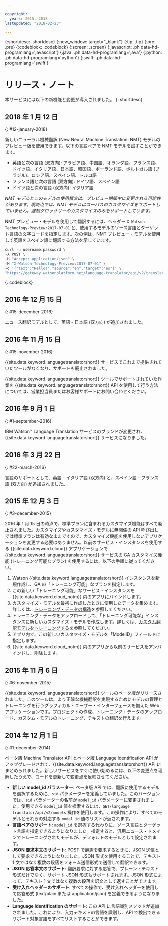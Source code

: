 ```yaml
---

copyright:
  years: 2015, 2018
lastupdated: "2018-02-23"

---
```


{:shortdesc: .shortdesc}
{:new_window: target="_blank"}
{:tip: .tip}
{:pre: .pre}
{:codeblock: .codeblock}
{:screen: .screen}
{:javascript: .ph data-hd-programlang='javascript'}
{:java: .ph data-hd-programlang='java'}
{:python: .ph data-hd-programlang='python'}
{:swift: .ph data-hd-programlang='swift'}

# リリース・ノート

本サービスには以下の新機能と変更が導入されました。
{: shortdesc}

## 2018 年 1 月 12 日
{: #12-january-2018}

新しいニューラル機械翻訳 (New Neural Machine Translation: NMT) モデルのプレビュー版を使用できます。以下の言語ペアで NMT モデルを試すことができます。 

- 英語と次の言語 (双方向): アラビア語、中国語、オランダ語、フランス語、ドイツ語、イタリア語、日本語、韓国語、ポーランド語、ポルトガル語 (ブラジル)、ロシア語、スペイン語、トルコ語
- フランス語と次の言語 (双方向): ドイツ語、スペイン語
- ドイツ語と次の言語 (双方向): イタリア語

*NMT モデルとこのモデルの使用構文は、プレビュー期間中に変更される可能性があります。現時点では、NMT モデルはコーパスのカスタマイズをサポートしていません。強制グロッサリーのカスタマイズのみをサポートしています。*

NMT プレビュー・モデルを使用して翻訳するには、ヘッダー `X-Watson-Technology-Preview:2017-07-01` と、使用するモデルのソース言語とターゲット言語の文字コードを指定します。次の例は、NMT プレビュー・モデルを使用して英語をスペイン語に翻訳する方法を示しています。

```bash
curl -u username:password \
-X POST \
-H "Accept: application/json" \
-H "X-Watson-Technology-Preview:2017-07-01" \
-d '{"text":"Hello!","source":"en","target":"es"}' \
"https://gateway.watsonplatform.net/language-translator/api/v2/translate"
```
{: codeblock}


## 2016 年 12 月 15 日
{: #15-december-2016}

ニュース翻訳モデルとして、英語 - 日本語 (双方向) が追加されました。

## 2016 年 11 月 15 日
{: #15-november-2016}

{{site.data.keyword.languagetranslatorshort}} サービスでこれまで提供されていたツールがなくなり、サポートも廃止されました。 

{{site.data.keyword.languagetranslatorshort}} ツールでサポートされていた作業を {{site.data.keyword.languagetranslatorshort}} API を使用して行う方法については、営業担当員またはお客様サポートにお問い合わせください。

## 2016 年 9 月 1 日
{: #1-september-2016}

IBM Watson&trade; Language Translation サービスのブランドが変更され、{{site.data.keyword.languagetranslatorshort}} サービスになりました。

## 2016 年 3 月 22 日
{: #22-march-2016}

言語のサポートとして、英語 - イタリア語 (双方向) と、スペイン語 - フランス語 (双方向) が追加されました。

## 2015 年 12 月 3 日
{: #3-december-2015}

2016 年 1 月 15 日の時点で、標準プランに含まれるカスタマイズ機能はすべて廃止されました。カスタマイズやカスタマイズ・モデルに無関係の API 呼び出しでは標準プランは有効なままですので、カスタマイズ機能を使用しないアプリケーションを変更する必要はありません。以前のサービス・インスタンスを使用する {{site.data.keyword.cloud}} アプリケーションで {{site.data.keyword.languagetranslatorshort}} サービスの GA カスタマイズ機能 (トレーニング可能なプラン) を使用するには、以下の手順に従ってください。

1.  Watson {{site.data.keyword.languagetranslatorshort}} インスタンスを新規作成し、GA の「トレーニング可能」なプランを指定します。
1.  この新しい「トレーニング可能」なサービス・インスタンスを {{site.data.keyword.cloud_notm}} 内のアプリにバインドします。
1.  カスタマイズ・モデルを最初に作成したときに使用したデータを集めます。詳しくは、[トレーニング・データの構造](/docs/services/language-translator/customizing.html#structure)を参照してください。
1.  トレーニング・データをアップロードして、「トレーニング可能な」インスタンスに新しいカスタマイズ・モデルを作成します。詳しくは、[カスタム翻訳モデルをトレーニングする](/docs/services/language-translator/customizing.html#training)を参照してください。
1.  アプリ内で、この新しいカスタマイズ・モデルを「ModelID」フィールドに指定します。
1.  {{site.data.keyword.cloud_notm}} 内のアプリから以前のサービスをアンバインドし、削除します。

## 2015 年 11 月 6 日
{: #6-november-2015}

{{site.data.keyword.languagetranslatorshort}} ツールのベータ版がリリースされました。このツールは、より正確な機械翻訳を実現するためにモデルの管理とトレーニングを行うグラフィカル・ユーザー・インターフェースを備えた Web アプリケーションです。プロジェクトの作成、トレーニング・データのアップロード、カスタム・モデルのトレーニング、テキストの翻訳を行えます。

## 2014 年 12 月 1 日
{: #1-december-2014}

ベータ版 Machine Translator API とベータ版 Language Identification API がアップグレードされて、{{site.data.keyword.languagetranslatorshort}} API にまとめられました。新しいサービスをすぐに使い始めるには、以下の変更点を理解したうえで、コードを更新して変更点を反映させてください。

- **新しい model\_id パラメーター**: ベータ版 API では、翻訳に使用するモデルを選択するために、`sid` パラメーターを定義していました。このバージョンでは、`sid` パラメーターの名前が `model_id` パラメーターに変更されました。使用できる `model_id` 値を検索するには、`GET/language  translator/api/v2/models` 操作を使用します。この操作により、すべてのモデルとそれらの対応する `model_id` 値のリストが返されます。
- **言語ペアのサポート**: `model_id` を選択する代わりに、ソース言語とターゲット言語を指定できるようになりました。指定すると、汎用ニュース・ドメインでトレーニングされたモデルが、デフォルトのモデルとして設定されます。
- **JSON 要求本文のサポート**: POST で翻訳を要求するときに、JSON 送信として要求できるようになりました。JSON 形式を使用することで、テキスト 1 文ではなく複数の段落をフォーム送信形式で送信して翻訳できます。
- **JSON 応答本文のサポート**: 翻訳要求に対する応答で、プレーン・テキスト形式だけでなく、サポート JSON 形式もサポートされます。JSON 形式によって、テキスト 1 文ではなく複数の段落を訳文として返すことができます。
- **受け入れヘッダーのサポート**: すべての操作で、受け入れヘッダーを使用して応答形式 (text/plain または application/json) を定義できるようになりました。
- **Language Identification のサポート**: この API に言語識別メソッドが追加されました。これにより、入力テキストの言語を識別し、API で検出できるサポート対象言語をすべてリストすることができます。


